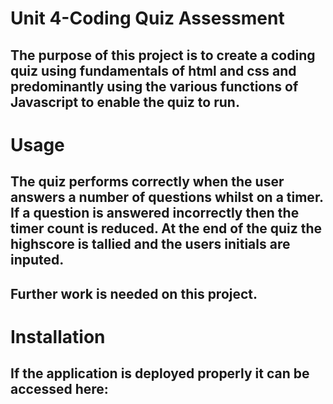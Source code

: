 # Unit 4-Coding Quiz Assessment

## The purpose of this project is to create a coding quiz using fundamentals of html and css and predominantly using the various functions of Javascript to enable the quiz to run.

# Usage

## The quiz performs correctly when the user answers a number of questions whilst on a timer. If a question is answered incorrectly then the timer count is reduced. At the end of the quiz the highscore is tallied and the users initials are inputed.

## Further work is needed on this project.

# Installation
## If the application is deployed properly it can be accessed here:
